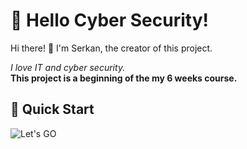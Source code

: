 
# 🌟 Hello Cyber Security!

Hi there! 👋 I'm Serkan, the creator of this project. <p>*I love IT and cyber security.*</br> **This project is a beginning of the my 6 weeks course.**<p>

## 🚀 Quick Start
![Let's GO](https://www.psychologs.com/wp-content/uploads/2023/08/The-Psychology-Behind-Hard-work.jpg)
